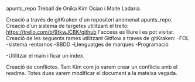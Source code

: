 apunts_repo
Treball de Onika Kim Osiao i Maite Ladaria.


Creació a través de gitKraken d'un repositori anomenat apunts_repo.
Creació d'un sistema de targetes utilitzant el trello: https://trello.com/b/9tkwJC8K/github l'access es lliure i es pot visitar.
Creació de les seguents rames utilitzant Gitflow a traves de gitKraken:
-FOL
-sistema
-entornos
-BBDD
-Llenguatges de marques
-Programació

-Utilitzar el main i ficar un index.

Creació de conflictes. Tant Kim com jo varem crear un conflicte amb el readme. Totes dues varem modificar el document a la mateixa vegada.